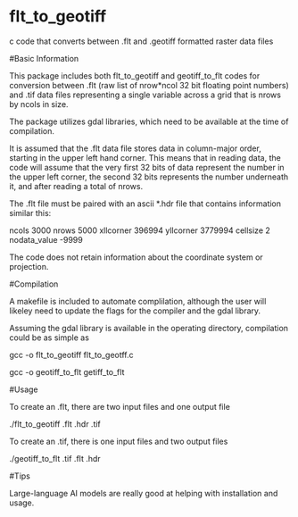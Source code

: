 # flt_to_geotiff
c code that converts between .flt and .geotiff formatted raster data files

#Basic Information

This package includes both flt_to_geotiff and geotiff_to_flt codes for conversion 
between .flt (raw list of nrow*ncol 32 bit floating point numbers) and .tif data
files representing a single variable across a grid that is nrows by ncols in size.

The package utilizes gdal libraries, which need to be available at the time of
compilation. 

It is assumed that the .flt data file stores data in column-major order, starting
in the upper left hand corner. This means that in reading data, the code will 
assume that the very first 32 bits of data represent the number in the upper left
corner, the second 32 bits represents the number underneath it, and after reading a
total of nrows.

The .flt file must be paired with an ascii *.hdr file that contains information similar
this:

ncols        3000
nrows        5000
xllcorner   396994
yllcorner   3779994
cellsize   2
nodata_value       -9999

The code does not retain information about the coordinate system or projection.

#Compilation

A makefile is included to automate complilation, although the user will likeley need to 
update the flags for the compiler and the gdal library. 

Assuming the gdal library is available in the operating directory, compilation could
be as simple as

gcc -o flt_to_geotiff flt_to_geotff.c

gcc -o geotiff_to_flt getiff_to_flt

#Usage

To create an .flt, there are two input files and one output file

./flt_to_geotiff <fname>.flt <fname>.hdr <fname>.tif

To create an .tif, there is one input files and two output files

./geotiff_to_flt <fname>.tif <fname>.flt <fname>.hdr

#Tips

Large-language AI models are really good at helping with installation and usage.


